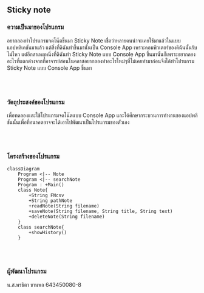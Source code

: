 ## Sticky note
### ความเป็นมาของโปรแกรม
อยากลองทำโปรแกรมจดโน๊ตขึ้นมา Sticky Note เชื่อว่าหลายคนน่าจะเคยใช้มาแล้วในแบบแอปพลิเคชันมาแล้ว แต่สิ่งที่ดิฉันทำขึ้นมานั้นเป็น Console App เพราะคอมพิวเตอร์ของดิฉันนั้นรับไม่ไหว แต่อีกสาเหตุหนึ่งที่ดิฉันทำ Sticky Note แบบ Console App ขึ้นมานั้นก็เพราะอยากลองอะไรที่แตกต่างจากที่อาจารย์สอนในคลาสอยากลองทำอะไรใหม่ๆที่ไม่เคยทำมาก่อนจึงได้ทำโปรแกรม Sticky Note แบบ Console App ขึ้นมา               

<br/><br/>
### วัตถุประสงค์ของโปรแกรม
เพื่อทดลองและใช้โปรแกรมจดโน๊ตแบบ Console App และได้ศึกษากระบวนการทำงานของแอปพลิชันนั้นเพื่อที่อนาคตอาจจะได้เอาไปพัฒนาเป็นโปรแกรมของตัวเอง

<br/><br/>
### โครงสร้างของโปรแกรม
```mermaid
classDiagram
    Program <|-- Note
    Program <|-- searchNote
    Program : +Main()
    class Note{
        +String FNcsv
        +String pathNote
        +readNote(String filename)
        +saveNote(String filename, String title, String text)
        +deleteNote(String filename)
    }
    class searchNote{
        +showHistory()
    }
```
<br/><br/>
### ผู้พัฒนาโปรแกรม
น.ส.พรธิตา ขานพล  643450080-8                                                                                             
